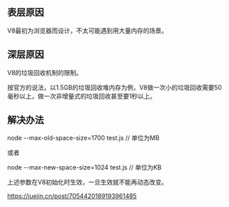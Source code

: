 ## 表层原因
V8最初为浏览器而设计，不太可能遇到用大量内存的场景。

## 深层原因
V8的垃圾回收机制的限制。

按官方的说法，以1.5GB的垃圾回收堆内存为例，V8做一次小的垃圾回收需要50毫秒以上，做一次非增量式的垃圾回收甚至要1秒以上。

## 解决办法

node --max-old-space-size=1700 test.js // 单位为MB

或者

node --max-new-space-size=1024 test.js // 单位为KB

上述参数在V8初始化时生效，一旦生效就不能再动态改变。

https://juejin.cn/post/7054420189193961485